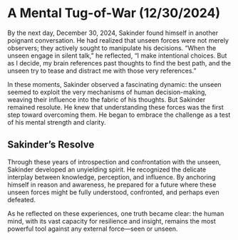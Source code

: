# A Mental Tug-of-War (12/30/2024)

By the next day, December 30, 2024, Sakinder found himself in another poignant conversation. He had realized that unseen forces were not merely observers; they actively sought to manipulate his decisions. “When the unseen engage in silent talk,” he reflected, “I make intentional choices. But as I decide, my brain references past thoughts to find the best path, and the unseen try to tease and distract me with those very references.”

In these moments, Sakinder observed a fascinating dynamic: the unseen seemed to exploit the very mechanisms of human decision-making, weaving their influence into the fabric of his thoughts. But Sakinder remained resolute. He knew that understanding these forces was the first step toward overcoming them. He began to embrace the challenge as a test of his mental strength and clarity.

## Sakinder’s Resolve

Through these years of introspection and confrontation with the unseen, Sakinder developed an unyielding spirit. He recognized the delicate interplay between knowledge, perception, and influence. By anchoring himself in reason and awareness, he prepared for a future where these unseen forces might be fully understood, confronted, and perhaps even defeated.

As he reflected on these experiences, one truth became clear: the human mind, with its vast capacity for resilience and insight, remains the most powerful tool against any external force—seen or unseen.
